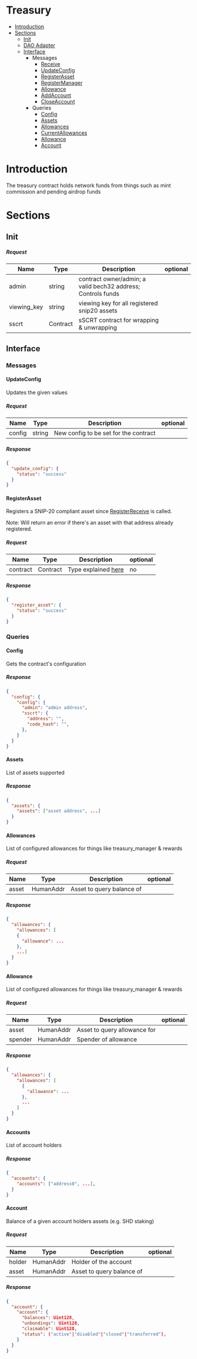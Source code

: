 # Treasury
* [Introduction](#Introduction)
* [Sections](#Sections)
    * [Init](#Init)
    * [DAO Adapter](/packages/shade_protocol/src/DAO_ADAPTER.md)
    * [Interface](#Interface)
        * Messages
            * [Receive](#Receive)
            * [UpdateConfig](#UpdateConfig)
            * [RegisterAsset](#RegisterAsset)
            * [RegisterManager](#RegisterManager)
            * [Allowance](#Allowance)
            * [AddAccount](#AddAccount)
            * [CloseAccount](#CloseAccount)
        * Queries
            * [Config](#Config)
            * [Assets](#Assets)
            * [Allowances](#Allowances)
            * [CurrentAllowances](#CurrentAllowances)
            * [Allowance](#Allowance)
            * [Account](#Account)
# Introduction
The treasury contract holds network funds from things such as mint commission and pending airdrop funds

# Sections

## Init
##### Request
|Name      |Type      |Description                                                                                                        | optional |
|----------|----------|-------------------------------------------------------------------------------------------------------------------|----------|
|admin | string   |  contract owner/admin; a valid bech32 address; Controls funds
|viewing_key | string   |  viewing key for all registered snip20 assets
|sscrt | Contract |  sSCRT contract for wrapping & unwrapping

## Interface

### Messages

#### UpdateConfig
Updates the given values
##### Request
|Name      |Type      |Description                                                                                                        | optional |
|----------|----------|-------------------------------------------------------------------------------------------------------------------|----------|
|config | string   |  New config to be set for the contract

##### Response
```json
{
  "update_config": {
    "status": "success"
  }
}
```

#### RegisterAsset
Registers a SNIP-20 compliant asset since [RegisterReceive](https://github.com/SecretFoundation/SNIPs/blob/master/SNIP-20.md#RegisterReceive) is called.

Note: Will return an error if there's an asset with that address already registered.
##### Request
|Name        |Type    |Description                                                                                                            | optional |
|------------|--------|-----------------------------------------------------------------------------------------------------------------------|----------|
|contract    | Contract |  Type explained [here](#Contract)                                                                                     |  no      |
##### Response
```json
{
  "register_asset": {
    "status": "success"
  }
}
```

### Queries

#### Config
Gets the contract's configuration
##### Response
```json
{
  "config": {
    "config": {
      "admin": "admin address",
      "sscrt": {
        "address": "",
        "code_hash": "",
      },
    }
  }
}
```

#### Assets
List of assets supported
##### Response
```json
{
  "assets": {
    "assets": ["asset address", ...]
  }
}
```

#### Allowances
List of configured allowances for things like treasury_manager & rewards
##### Request
|Name      |Type      |Description                                                                                                        | optional |
|----------|----------|-------------------------------------------------------------------------------------------------------------------|----------|
|asset | HumanAddr |  Asset to query balance of
##### Response
```json
{
  "allowances": {
    "allowances": [
    {
      "allowance": ...
    }, 
    ...]
  }
}
```

#### Allowance
List of configured allowances for things like treasury_manager & rewards
##### Request
|Name      |Type      |Description                                                                                                        | optional |
|----------|----------|-------------------------------------------------------------------------------------------------------------------|----------|
|asset | HumanAddr |  Asset to query allowance for
|spender | HumanAddr |  Spender of allowance
##### Response
```json
{
  "allowances": {
    "allowances": [
      {
        "allowance": ...
      }, 
      ...
    ]
  }
}
```

#### Accounts
List of account holders
##### Response
```json
{
  "accounts": {
    "accounts": ["address0", ...],
  }
}
```

#### Account
Balance of a given account holders assets (e.g. SHD staking)
##### Request
|Name      |Type      |Description                                                                                                        | optional |
|----------|----------|-------------------------------------------------------------------------------------------------------------------|----------|
|holder | HumanAddr |  Holder of the account
|asset | HumanAddr |  Asset to query balance of
##### Response
```json
{
  "account": {
    "account": {
      "balances": Uint128,
      "unbondings": Uint128,
      "claimable": Uint128,
      "status": ("active"|"disabled"|"closed"|"transferred"),
    }
  }
}
```
